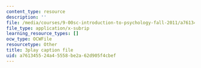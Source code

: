 ```yaml
---
content_type: resource
description: ''
file: /media/courses/9-00sc-introduction-to-psychology-fall-2011/a761345524a45558be2a62d905f4cbef_Vko17una2Zw.vtt
file_type: application/x-subrip
learning_resource_types: []
ocw_type: OCWFile
resourcetype: Other
title: 3play caption file
uid: a7613455-24a4-5558-be2a-62d905f4cbef
---
```

